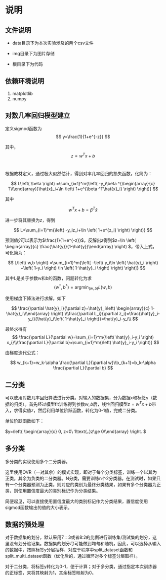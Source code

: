 # 说明           

## 文件说明                                                                     

- data目录下为本次实验涉及的两个csv文件

- img目录下为图片存储

- 根目录下为代码

## 依赖环境说明

1. matplotlib
2. numpy

## 对数几率回归模型建立

定义sigmod函数为
$$
y=\frac{1}{1+e^{-z}}
$$


其中，
$$
z=w^Tx+b
$$
​                            

根据教材定义，通过极大似然估计，得到对率几率回归的损失函数，化简为：

 
$$
L\left( \beta \right) =\sum_{i=1}^m{\left( -y_i\beta ^{\begin{array}{c} T\\\end{array}}\hat{x}_i+\ln \left( 1+e^{\beta ^T\hat{x}_i} \right) \right)}
$$

其中

$$
w^Tx+b=\beta ^T\hat{x}
$$

进一步将其替换为$z$，得到

$$
L=\sum_{i=1}^m{\left( -y_iz_i+\ln \left( 1+e^{z_i} \right) \right)}
$$

预测值$\hat{y}$可以表示为$\frac{1}{1+e^{-z}}$，反解出$z$得到$z=\ln \left( \begin{array}{c} \frac{\hat{y}}{1-\hat{y}}\\\end{array} \right) $，带入上式，可化简为：

$$
L\left( w,b \right) =\sum_{i=1}^m{\left[ -\left( y_i\ln \left( \hat{y}_i \right) +\left( 1-y_i \right) \ln \left( 1-\hat{y}_i \right) \right) \right]}
$$
 
其中$L$是关于参数$w$和$b$的函数，问题转化为求
$$
\left( w^*,b^* \right) =\mathrm{arg}\min _{\left( w,b \right)}L\left( w,b \right)
$$

使用梯度下降法进行求解，如下

$$
\frac{\partial \hat{y}_i}{\partial z}=\hat{y}_i\left( \begin{array}{c} 1-\hat{y}_i\\\end{array} \right) \\\frac{\partial L_i}{\partial z_i}=\frac{\hat{y}_i-y_i}{\hat{y}_i\left( 1-\hat{y}_i \right)}=\hat{y}_i-y_i\\
$$


最终求得有
$$
\frac{\partial L}{\partial w}=\sum_{i=1}^m{\left( \hat{y}_i-y_i \right) x_i}\\\frac{\partial L}{\partial b}=\sum_{i=1}^m{\left( \hat{y}_i-y_i \right)}
$$

由梯度迭代公式：

$$
w_{k+1}=w_k-\alpha \frac{\partial L}{\partial w}\\b_{k+1}=b_k-\alpha \frac{\partial L}{\partial b}
$$
 

## 二分类

可以使用对数几率回归算法进行分类。对输入的数据集，分为数据x和标签y（数据的归类）。首先经过模型fit训练得到参数$w,b$后，线性回归模型$z=w^Tx+b$带入，求得实值$z$，然后利用单位阶跃函数，转化为0-1值，完成二分类。

单位阶跃函数如下：

 $y=\left\{ \begin{array}{c}                                  0, z<0\\ 1\text{，}z\ge 0\\\end{array} \right. $

## 多分类                                           

多分类的实现使用多个二分类器。

这里使用OVR（一对其余）的模式实现，即对于每个分类标签，训练一个以其为正类，其余为负类的二分类器。N分类，需要训练n个2分类器。在测试时，如果只有一个分类器预测为正类，则对应的类别为最终分类结果，如果有多个分类器为正类，则使用置信度最大的类别标记作为分类结果。

简便起见，可以直接使用置信度最大的类别标记作为分类结果，置信度使用sigmod函数输出的值的大小表示。

 

## 数据的预处理

对于数据集的划分，默认采用7：3或者8:2的比例进行训练集/测试集的划分，这里没有划分验证集。数据集的划分尽可能做到均匀和随机，因此，可以选择从输入的数据中，按照标签y分层抽样，对应于程序中split_dataset函数和split_multi_dataset函数（优化后的，通过循环对多个标签分层取样）。



对于二分类，将标签y转化为0-1，便于计算；对于多分类，通过指定本次训练器的正标签，来将其映射为1，其余标签映射为0。



